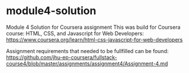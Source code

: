 # module4-solution
Module 4 Solution for Coursera assignment
This was build for Coursera course: HTML, CSS, and Javascript for Web Developers: https://www.coursera.org/learn/html-css-javascript-for-web-developers

Assignment requirements that needed to be fullfilled can be found: https://github.com/jhu-ep-coursera/fullstack-course4/blob/master/assignments/assignment4/Assignment-4.md
